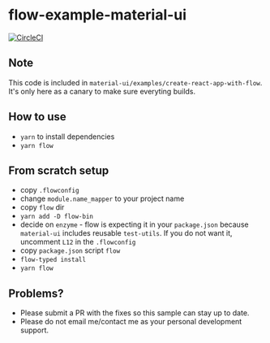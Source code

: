 # flow-example-material-ui

[![CircleCI](https://circleci.com/gh/rosskevin/flow-example-material-ui/tree/master.svg?style=svg&circle-token=5f5e59c1541acc06d6e3cb249f6e7b1a3c84f146)](https://circleci.com/gh/rosskevin/flow-example-material-ui/tree/master)

## Note
This code is included in `material-ui/examples/create-react-app-with-flow`.  It's only here as a canary to make sure everyting builds.

## How to use

- `yarn` to install dependencies
- `yarn flow`

## From scratch setup

- copy `.flowconfig`
- change `module.name_mapper` to your project name
- copy `flow` dir
- `yarn add -D flow-bin`
- decide on `enzyme` - flow is expecting it in your `package.json` because `material-ui` includes reusable `test-utils`.  If you do not want it, uncomment `L12` in the `.flowconfig` 
- copy `package.json` script `flow`
- `flow-typed install`
- `yarn flow`

## Problems?

- Please submit a PR with the fixes so this sample can stay up to date.
- Please do not email me/contact me as your personal development support.